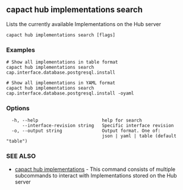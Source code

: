 ## capact hub implementations search

Lists the currently available Implementations on the Hub server

```
capact hub implementations search [flags]
```

### Examples

```
# Show all implementations in table format
capact hub implementations search cap.interface.database.postgresql.install

# Show all implementations in YAML format			
capact hub implementations search cap.interface.database.postgresql.install -oyaml

```

### Options

```
  -h, --help                        help for search
      --interface-revision string   Specific interface revision
  -o, --output string               Output format. One of:
                                    json | yaml | table (default "table")
```

### SEE ALSO

* [capact hub implementations](capact_hub_implementations.md)	 - This command consists of multiple subcommands to interact with Implementations stored on the Hub server

